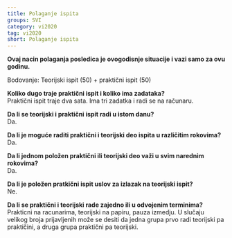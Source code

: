 ```yaml
---
title: Polaganje ispita
groups: SVI
category: vi2020
tag: vi2020
short: Polaganje ispita
---
```


**Ovaj nacin polaganja posledica je ovogodisnje situacije i vazi samo za ovu godinu.**

Bodovanje: Teorijski ispit (50) + praktični ispit (50)  

**Koliko dugo traje praktični ispit i koliko ima zadataka?**  
Praktični ispit traje dva sata. Ima tri zadatka i radi se na računaru.


**Da li se teorijski i praktični ispit radi u istom danu?**  
Da.


**Da li je moguće raditi praktični i teorijski deo ispita u različitim rokovima?**  
Da.


**Da li jednom položen praktični ili teorijski deo važi u svim narednim rokovima?**  
Da.


**Da li je položen pratkični ispit uslov za izlazak na teorijski ispit?**  
Ne.


**Da li se praktični i teorijski rade zajedno ili u odvojenim terminima?**  
Prakticni na racunarima, teorijski na papiru, pauza izmedju.
U slučaju velikog broja prijavljenih može se desiti da jedna grupa prvo radi teorijski pa praktičini, a druga grupa praktični pa teorijski.
